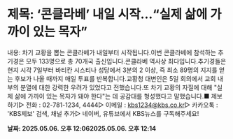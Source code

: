 # **제목: ‘콘클라베’ 내일 시작…“실제 삶에 가까이 있는 목자”**

  내용: 차기 교황을 뽑는 콘클라베가 내일부터 시작됩니다.이번 콘클라베에 참석하는 추기경은 모두 133명으로 총 70개국 출신입니다.콘클라베 역사상 최다입니다.추기경들은 현지 시각 7일부터 바티칸 시스티나 성당에서 3분의 2 이상, 즉 최소 89명의 지지를 얻는 후보가 나올 때까지 매일 투표를 반복합니다.교황청 대변인은 5일 회의에서 교회 내부의 분열에 대한 강력한 우려가 있었다고 전했습니다.또 차기 교황의 자질에 대해 "실제 삶에 가까이 있는 목자가 돼야 한다"는 데 공감대를 형성했다고 말했습니다.■ 제보하기▷ 전화 : 02-781-1234, 4444▷ 이메일 : kbs1234@kbs.co.kr▷ 카카오톡 : 'KBS제보' 검색, 채널 추가▷ 네이버, 유튜브에서 KBS뉴스를 구독해주세요!

  **날짜: 2025.05.06. 오후 12:062025.05.06. 오후 12:14**